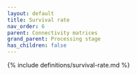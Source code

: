 ```yaml
---
layout: default
title: Survival rate
nav_order: 6
parent: Connectivity matrices
grand_parent: Processing stage
has_children: false
---
```

{% include definitions/survival-rate.md %}